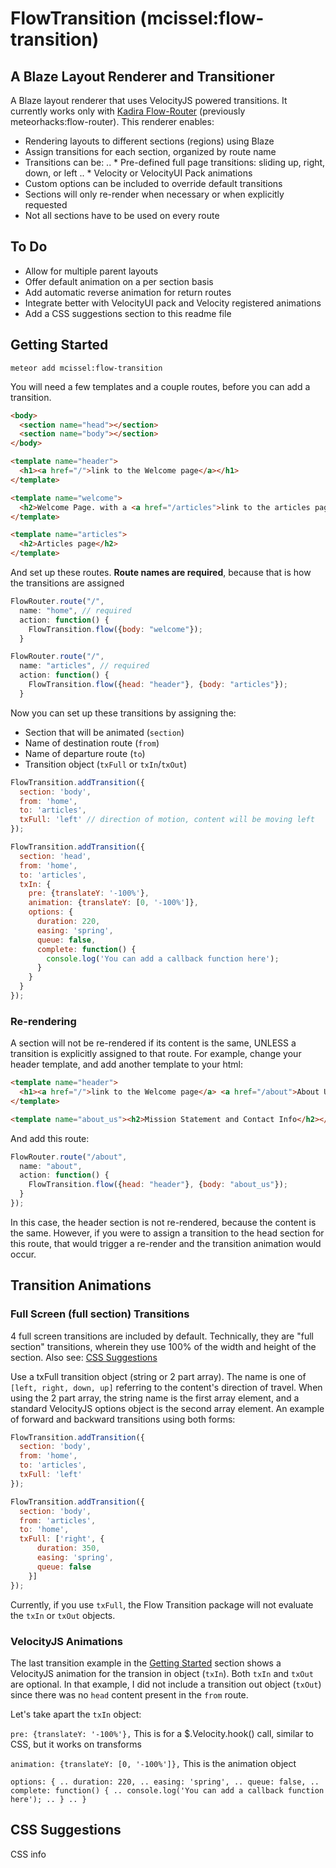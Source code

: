# FlowTransition (mcissel:flow-transition)

## A Blaze Layout Renderer and Transitioner
A Blaze layout renderer that uses VelocityJS powered transitions. It currently works only with [Kadira Flow-Router](https://github.com/kadirahq/flow-router) (previously meteorhacks:flow-router). This renderer enables:

* Rendering layouts to different sections (regions) using Blaze
* Assign transitions for each section, organized by route name
* Transitions can be:
.. * Pre-defined full page transitions: sliding up, right, down, or left
.. * Velocity or VelocityUI Pack animations
* Custom options can be included to override default transitions
* Sections will only re-render when necessary or when explicitly requested
* Not all sections have to be used on every route

## To Do

- Allow for multiple parent layouts
- Offer default animation on a per section basis
- Add automatic reverse animation for return routes
- Integrate better with VelocityUI pack and Velocity registered animations
- Add a CSS suggestions section to this readme file

## Getting Started

~~~
meteor add mcissel:flow-transition
~~~

You will need a few templates and a couple routes, before you can add a transition.

~~~html
<body>
  <section name="head"></section>
  <section name="body"></section>
</body>

<template name="header">
  <h1><a href="/">link to the Welcome page</a></h1>
</template>

<template name="welcome">
  <h2>Welcome Page. with a <a href="/articles">link to the articles page</a></h2>
</template>

<template name="articles">
  <h2>Articles page</h2>
</template>
~~~

And set up these routes. **Route names are required**, because that is how the transitions are assigned
~~~js
FlowRouter.route("/",
  name: "home", // required
  action: function() {
    FlowTransition.flow({body: "welcome"});
  }

FlowRouter.route("/",
  name: "articles", // required
  action: function() {
    FlowTransition.flow({head: "header"}, {body: "articles"});
  }
~~~

Now you can set up these transitions by assigning the:

* Section that will be animated (`section`)
* Name of destination route (`from`)
* Name of departure route (`to`)
* Transition object (`txFull` or `txIn`/`txOut`)

~~~js
FlowTransition.addTransition({
  section: 'body',
  from: 'home',
  to: 'articles',
  txFull: 'left' // direction of motion, content will be moving left
});

FlowTransition.addTransition({
  section: 'head',
  from: 'home',
  to: 'articles',
  txIn: {
    pre: {translateY: '-100%'},
    animation: {translateY: [0, '-100%']},
    options: {
      duration: 220,
      easing: 'spring',
      queue: false,
      complete: function() {
        console.log('You can add a callback function here');
      }
    }
  }
});
~~~

### Re-rendering
A section will not be re-rendered if its content is the same, UNLESS a transition is explicitly assigned to that route. For example, change your header template, and add another template to your html:

~~~html
<template name="header">
  <h1><a href="/">link to the Welcome page</a> <a href="/about">About Us</a></h1>
</template>

<template name="about_us"><h2>Mission Statement and Contact Info</h2></template>
~~~

And add this route:

~~~js
FlowRouter.route("/about",
  name: "about",
  action: function() {
    FlowTransition.flow({head: "header"}, {body: "about_us"});
  }
});
~~~

In this case, the header section is not re-rendered, because the content is the same. However, if you were to assign a transition to the head section for this route, that would trigger a re-render and the transition animation would occur.

## Transition Animations

### Full Screen (full section) Transitions
4 full screen transitions are included by default. Technically, they are "full section" transitions, wherein they use 100% of the width and height of the section. Also see: [CSS Suggestions](#css-suggestions)

Use a txFull transition object (string or 2 part array). The name is one of `[left, right, down, up]` referring to the content's direction of travel. When using the 2 part array, the string name is the first array element, and a standard VelocityJS options object is the second array element. An example of forward and backward transitions using both forms:

~~~js
FlowTransition.addTransition({
  section: 'body',
  from: 'home',
  to: 'articles',
  txFull: 'left'
});

FlowTransition.addTransition({
  section: 'body',
  from: 'articles',
  to: 'home',
  txFull: ['right', {
      duration: 350,
      easing: 'spring',
      queue: false
    }]
});
~~~

Currently, if you use `txFull`, the Flow Transition package will not evaluate the `txIn` or `txOut` objects.

### VelocityJS Animations
The last transition example in the [Getting Started](#getting-started) section shows a VelocityJS animation for the transion in object (`txIn`). Both `txIn` and `txOut` are optional. In that example, I did not include a transition out object (`txOut`) since there was no `head` content present in the `from` route.

Let's take apart the `txIn` object:

`pre: {translateY: '-100%'},` This is for a $.Velocity.hook() call, similar to CSS, but it works on transforms

`animation: {translateY: [0, '-100%']},` This is the animation object

`options: { ..
  duration: 220, ..
  easing: 'spring', ..
  queue: false, ..
  complete: function() { ..
    console.log('You can add a callback function here'); ..
  } ..
}`

## CSS Suggestions
CSS info
